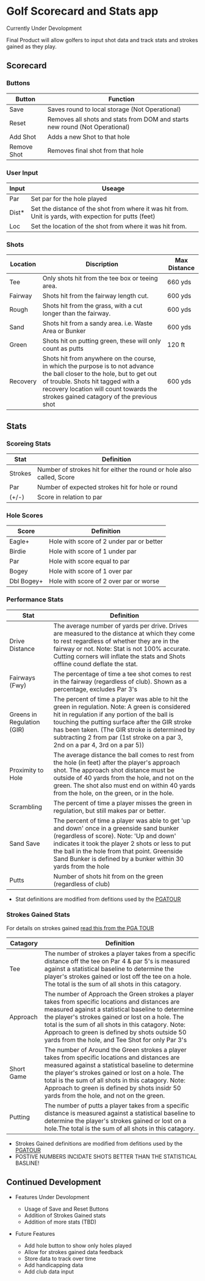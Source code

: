 # **Golf Scorecard and Stats app**
Currently Under Devolopment

Final Product will allow golfers to input shot data and track stats and strokes gained as they play.

## **Scorecard**

### Buttons

| **Button** | **Function** |
| --- | --- |
| Save | Saves round to local storage (Not Operational) |
| Reset | Removes all shots and stats from DOM and starts new round (Not Operational) |
| Add Shot | Adds a new Shot to that hole |
| Remove Shot | Removes final shot from that hole |

### User Input

| **Input** | **Useage** |
| --- | --- |
| Par | Set par for the hole played
| Dist* | Set the distance of the shot from where it was hit from.  Unit is yards, with expection for putts (feet) |
| Loc | Set the location of the shot from where it was hit from. |

### Shots

| Location | Discription | Max Distance |
| --- | --- | --- |
| Tee | Only shots hit from the tee box or teeing area. | 660 yds |
| Fairway | Shots hit from the fairway length cut. | 600 yds |
| Rough | Shots hit from the grass, with a cut longer than the fairway. | 600 yds
| Sand | Shots hit from a sandy area. i.e. Waste Area or Bunker | 600 yds |
| Green | Shots hit on putting green, these will only count as putts | 120 ft |
| Recovery | Shots hit from anywhere on the course, in which the purpose is to not advance the ball closer to the hole, but to get out of trouble.  Shots hit tagged with a recovery location will count towards the strokes gained catagory of the previous shot | 600 yds |

## **Stats**

### Scoreing Stats

| Stat | Definition |
| --- | --- |
| Strokes | Number of strokes hit for either the round or hole also called, Score |
| Par | Number of expected strokes hit for hole or round |
| (+/-) | Score in relation to par |

### Hole Scores

| Score | Definition |
| --- | --- |
| Eagle+ | Hole with score of 2 under par or better |
| Birdie | Hole with score of 1 under par |
| Par | Hole with score equal to par |
| Bogey | Hole with score of 1 over par |
| Dbl Bogey+ | Hole with score of 2 over par or worse | 

### Performance Stats

| Stat | Definition |
| --- | --- |
| Drive Distance |The average number of yards per  drive. Drives are measured to the distance at which they come to rest regardless of whether they are in the fairway or not.   Note: Stat is not 100% accurate.  Cutting corners will inflate the stats and Shots offline cound deflate the stat.|
| Fairways (Fwy) | The percentage of time a tee shot comes to rest in the fairway (regardless of club). Shown as a percentage, excludes Par 3's|
| Greens in Regulation (GIR)| The percent of time a player was able to hit the green in regulation. Note: A green is considered hit in regulation if any portion of the ball is touching the putting surface after the GIR stroke has been taken. (The GIR stroke is determined by subtracting 2 from par (1st stroke on a par 3, 2nd on a par 4, 3rd on a par 5))  |
| Proximity to Hole | The average distance the ball comes to rest from the hole (in feet) after the player's approach shot. The approach shot distance must be outside of 40 yards from the hole, and not on the green. The shot also must end on within 40 yards from the hole, on the green, or in the hole.
| Scrambling | The percent of time a player misses the green in regulation, but still makes par or better. |
| Sand Save | The percent of time a player was able to get 'up and down' once in a greenside sand bunker (regardless of score). Note: 'Up and down' indicates it took the player 2 shots or less to put the ball in the hole from that point. Greenside Sand Bunker is defined by a bunker within 30 yards from the hole |
| Putts | Number of shots hit from on the green (regardless of club) |

 * Stat definitions are modified from defitions used by the [PGATOUR](https://www.pgatour.com/stats.html)

### Strokes Gained Stats

For details on strokes gained [read this from the PGA TOUR](https://www.pgatour.com/news/2016/05/31/strokes-gained-defined.html)

| Catagory | Definition |
| --- | --- |
| Tee | The number of strokes a player takes from a specific distance off the tee on Par 4 & par 5's is measured against a statistical baseline to determine the player's strokes gained or lost off the tee on a hole.  The total is the sum of all shots in this catagory.
| Approach | The number of Approach the Green strokes a player takes from specific locations and distances are measured against a statistical baseline to determine the player's strokes gained or lost on a hole. The total is the sum of all shots in this catagory. Note: Approach to green is defined by shots outside 50 yards from the hole, and Tee Shot for only Par 3's
| Short Game | The number of Around the Green strokes a player takes from specific locations and distances are measured against a statistical baseline to determine the player's strokes gained or lost on a hole. The total is the sum of all shots in this catagory. Note: Approach to green is defined by shots insidr 50 yards from the hole, and not on the green.
| Putting | The number of putts a player takes from a specific distance is measured against a statistical baseline to determine the player's strokes gained or lost on a hole.The total is the sum of all shots in this catagory. |


 * Strokes Gained definitions are modified from defitions used by the [PGATOUR](https://www.pgatour.com/stats.html)
 * POSTIVE NUMBERS INCIDATE SHOTS BETTER THAN THE STATISTICAL BASLINE!

## **Continued Development**

- Features Under Devolopment
    - Usage of Save and Reset Buttons
    - Addition of Strokes Gained stats
    - Addition of more stats (TBD)

- Future Features
    - Add hole button to show only holes played
    - Allow for strokes gained data feedback
    -  Store data to track over time
    - Add handicapping data
    - Add club data input
    